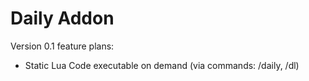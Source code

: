 # Daily Addon
Version 0.1 feature plans:
* Static Lua Code executable on demand (via commands: /daily, /dl)
